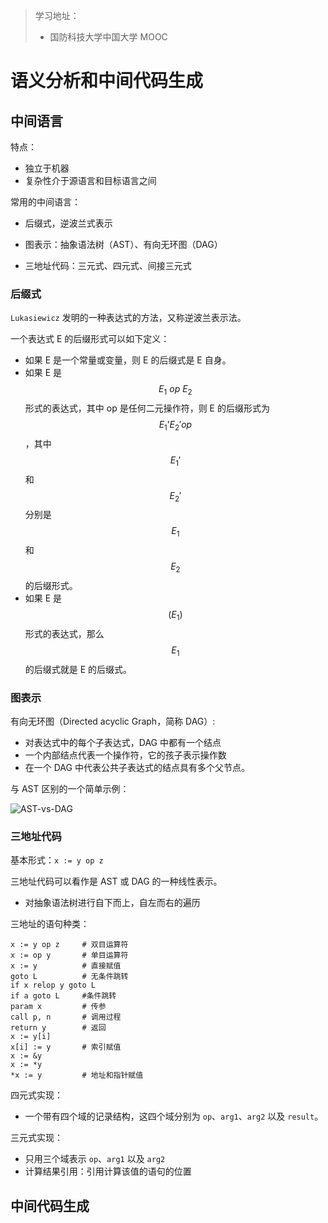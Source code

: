 > 学习地址：
>
> - 国防科技大学中国大学 MOOC

# 语义分析和中间代码生成

## 中间语言

特点：

- 独立于机器
- 复杂性介于源语言和目标语言之间

常用的中间语言：

- 后缀式，逆波兰式表示
- 图表示：抽象语法树（AST）、有向无环图（DAG）

- 三地址代码：三元式、四元式、间接三元式

### 后缀式

`Lukasiewicz` 发明的一种表达式的方法，又称逆波兰表示法。

一个表达式 E 的后缀形式可以如下定义：

- 如果 E 是一个常量或变量，则 E 的后缀式是 E 自身。
- 如果 E 是 $$E_1\ op\ E_2$$ 形式的表达式，其中 op 是任何二元操作符，则 E 的后缀形式为 $$E_1’ E_2' op$$，其中 $$E_1'$$ 和 $$E_2'$$ 分别是 $$E_1$$ 和 $$E_2$$ 的后缀形式。
- 如果 E 是 $$(E_1)$$ 形式的表达式，那么 $$E_1$$ 的后缀式就是 E 的后缀式。

### 图表示

有向无环图（Directed acyclic Graph，简称 DAG）:

- 对表达式中的每个子表达式，DAG 中都有一个结点
- 一个内部结点代表一个操作符，它的孩子表示操作数
- 在一个 DAG 中代表公共子表达式的结点具有多个父节点。

与 AST 区别的一个简单示例：

![AST-vs-DAG](../AST-vs-DAG.png)

### 三地址代码

基本形式：`x := y op z`

三地址代码可以看作是 AST 或 DAG 的一种线性表示。

- 对抽象语法树进行自下而上，自左而右的遍历

三地址的语句种类：

```pseudocode
x := y op z		# 双目运算符
x := op y		# 单目运算符
x := y			# 直接赋值
goto L			# 无条件跳转
if x relop y goto L
if a goto L		#条件跳转
param x			# 传参
call p, n		# 调用过程
return y		# 返回
x := y[i]
x[i] := y		# 索引赋值
x := &y
x := *y
*x := y			# 地址和指针赋值
```

四元式实现：

- 一个带有四个域的记录结构，这四个域分别为 `op`、`arg1`、`arg2` 以及 `result`。

三元式实现：

- 只用三个域表示 `op`、`arg1` 以及 `arg2`
- 计算结果引用：引用计算该值的语句的位置

## 中间代码生成

